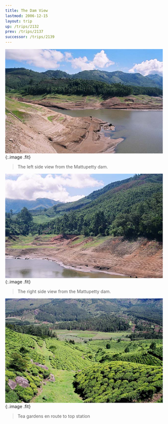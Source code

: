 ```yaml
---
title: The Dam View
lastmod: 2006-12-15
layout: trip
up: /trips/2132
prev: /trips/2137
successor: /trips/2139
---
```


![Dam left](/images/trips/munnar/27040007.jpg 'Dam left'){:.image .fit}

> The left side view from the Mattupetty dam.

 ![Dam right](/images/trips/munnar/27040008.jpg 'Dam right'){:.image .fit}

> The right side view from the Mattupetty dam.

 ![Tea Gardens](/images/trips/munnar/27040009.jpg 'Tea Gardens'){:.image .fit}

> Tea gardens en route to top station
